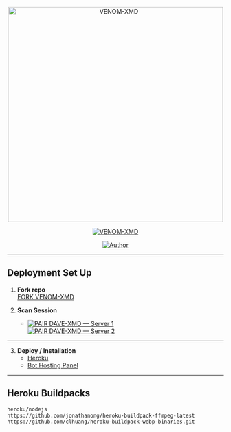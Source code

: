 <p align="center">
  <img src="https://files.catbox.moe/eh7hlm.jpg" alt="VENOM-XMD" width="500"/>
</p>

<p align="center">
  <a href="#"><img title="VENOM-XMD" src="https://img.shields.io/badge/VENOM-XMD-green?colorA=%23ff0000&colorB=%23017e40&style=for-the-badge"></a>
</p>

<p align="center">
  <a href="https://github.com/giftdee"><img title="Author" src="https://img.shields.io/badge/Author-VENOM-XMD-red.svg?style=for-the-badge&logo=github"></a>
</p>



---

## Deployment Set Up

1. **Fork repo**  
   [FORK VENOM-XMD](https://github.com/giftdee/VENOM-XMD/fork)

2. **Scan Session**  
   - [![PAIR DAVE-XMD — Server 1](https://img.shields.io/badge/PAIR%20CODE%20SERVER%201-DAVE--XMD-blue?style=for-the-badge)](https://cypherxdomini-93c190b43dce.herokuapp.com/)  
[![PAIR DAVE-XMD — Server 2](https://img.shields.io/badge/PAIR%20CODE%20SERVER%202-DAVE--XMD-blue?style=for-the-badge)](https://dacmvexmd-pair-site.onrender.com/)

---

3. **Deploy / Installation**  
   - [Heroku](https://heroku.com/deploy?template=https://github.com/giftdee/VENOM-XMD)  
   - [Bot Hosting Panel](https://bot-hosting.net/)

---

## Heroku Buildpacks
```bash
heroku/nodejs
https://github.com/jonathanong/heroku-buildpack-ffmpeg-latest
https://github.com/clhuang/heroku-buildpack-webp-binaries.git
